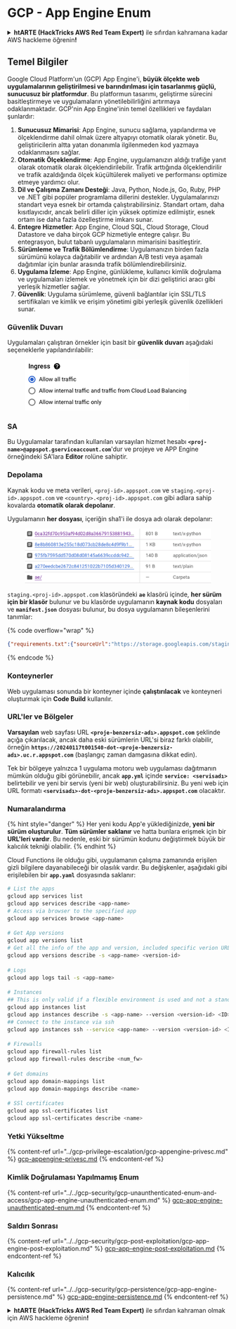 # GCP - App Engine Enum

<details>

<summary><strong>htARTE (HackTricks AWS Red Team Expert)</strong> ile sıfırdan kahramana kadar AWS hackleme öğrenin<strong>!</strong></summary>

HackTricks'ı desteklemenin diğer yolları:

* Şirketinizi HackTricks'te **reklamınızı görmek** veya **HackTricks'i PDF olarak indirmek** için [**ABONELİK PLANLARI**](https://github.com/sponsors/carlospolop)'na göz atın!
* [**Resmi PEASS & HackTricks ürünlerini**](https://peass.creator-spring.com) edinin
* [**The PEASS Family**](https://opensea.io/collection/the-peass-family) keşfedin, özel [**NFT'lerimiz**](https://opensea.io/collection/the-peass-family) koleksiyonumuz
* 💬 [**Discord grubuna**](https://discord.gg/hRep4RUj7f) veya [**telegram grubuna**](https://t.me/peass) **katılın** veya **Twitter** 🐦 [**@hacktricks_live**](https://twitter.com/hacktricks_live)'ı takip edin.
* Hacking hilelerinizi göndererek HackTricks ve HackTricks Cloud github reposuna **katkıda bulunun**.

</details>

## Temel Bilgiler <a href="#reviewing-app-engine-configurations" id="reviewing-app-engine-configurations"></a>


Google Cloud Platform'un (GCP) App Engine'i, **büyük ölçekte web uygulamalarının geliştirilmesi ve barındırılması için tasarlanmış güçlü, sunucusuz bir platformdur**. Bu platformun tasarımı, geliştirme sürecini basitleştirmeye ve uygulamaların yönetilebilirliğini artırmaya odaklanmaktadır. GCP'nin App Engine'inin temel özellikleri ve faydaları şunlardır:

1. **Sunucusuz Mimarisi**: App Engine, sunucu sağlama, yapılandırma ve ölçeklendirme dahil olmak üzere altyapıyı otomatik olarak yönetir. Bu, geliştiricilerin altta yatan donanımla ilgilenmeden kod yazmaya odaklanmasını sağlar.
2. **Otomatik Ölçeklendirme**: App Engine, uygulamanızın aldığı trafiğe yanıt olarak otomatik olarak ölçeklendirilebilir. Trafik arttığında ölçeklendirilir ve trafik azaldığında ölçek küçültülerek maliyeti ve performansı optimize etmeye yardımcı olur.
3. **Dil ve Çalışma Zamanı Desteği**: Java, Python, Node.js, Go, Ruby, PHP ve .NET gibi popüler programlama dillerini destekler. Uygulamalarınızı standart veya esnek bir ortamda çalıştırabilirsiniz. Standart ortam, daha kısıtlayıcıdır, ancak belirli diller için yüksek optimize edilmiştir, esnek ortam ise daha fazla özelleştirme imkanı sunar.
4. **Entegre Hizmetler**: App Engine, Cloud SQL, Cloud Storage, Cloud Datastore ve daha birçok GCP hizmetiyle entegre çalışır. Bu entegrasyon, bulut tabanlı uygulamaların mimarisini basitleştirir.
5. **Sürümleme ve Trafik Bölümlendirme**: Uygulamanızın birden fazla sürümünü kolayca dağıtabilir ve ardından A/B testi veya aşamalı dağıtımlar için bunlar arasında trafik bölümlendirebilirsiniz.
6. **Uygulama İzleme**: App Engine, günlükleme, kullanıcı kimlik doğrulama ve uygulamaları izlemek ve yönetmek için bir dizi geliştirici aracı gibi yerleşik hizmetler sağlar.
7. **Güvenlik**: Uygulama sürümleme, güvenli bağlantılar için SSL/TLS sertifikaları ve kimlik ve erişim yönetimi gibi yerleşik güvenlik özellikleri sunar.

### Güvenlik Duvarı

Uygulamaları çalıştıran örnekler için basit bir **güvenlik duvarı** aşağıdaki seçeneklerle yapılandırılabilir:

<figure><img src="../../../.gitbook/assets/image (3) (1) (2).png" alt=""><figcaption></figcaption></figure>

### SA

Bu Uygulamalar tarafından kullanılan varsayılan hizmet hesabı **`<proj-name>@appspot.gserviceaccount.com`**'dur ve projeye ve APP Engine örneğindeki SA'lara **Editor** rolüne sahiptir.

### Depolama

Kaynak kodu ve meta verileri, `<proj-id>.appspot.com` ve `staging.<proj-id>.appspot.com` ve `<country>.<proj-id>.appspot.com` gibi adlara sahip kovalarda **otomatik olarak depolanır**.

Uygulamanın **her dosyası**, içeriğin sha1'i ile dosya adı olarak depolanır:

<figure><img src="../../../.gitbook/assets/image (4) (6).png" alt=""><figcaption></figcaption></figure>

`staging.<proj-id>.appspot.com` klasöründeki **`ae`** klasörü içinde, **her sürüm için bir klasör** bulunur ve bu klasörde uygulamanın **kaynak kodu** dosyaları ve **`manifest.json`** dosyası bulunur, bu dosya uygulamanın bileşenlerini tanımlar:

{% code overflow="wrap" %}
```json
{"requirements.txt":{"sourceUrl":"https://storage.googleapis.com/staging.onboarding-host-98efbf97812843.appspot.com/a270eedcbe2672c841251022b7105d340129d108","sha1Sum":"a270eedc_be2672c8_41251022_b7105d34_0129d108"},"main_test.py":{"sourceUrl":"https://storage.googleapis.com/staging.onboarding-host-98efbf97812843.appspot.com/0ca32fd70c953af94d02d8a36679153881943f32","sha1Sum":"0ca32fd7_0c953af9_4d02d8a ...
```
{% endcode %}

### Konteynerler

Web uygulaması sonunda bir konteyner içinde **çalıştırılacak** ve konteyneri oluşturmak için **Code Build** kullanılır.

### URL'ler ve Bölgeler

**Varsayılan** web sayfası URL **`<proje-benzersiz-adı>.appspot.com`** şeklinde açığa çıkarılacak, ancak daha eski sürümlerin URL'si biraz farklı olabilir, örneğin **`https://20240117t001540-dot-<proje-benzersiz-adı>.uc.r.appspot.com`** (başlangıç zaman damgasına dikkat edin).

Tek bir bölgeye yalnızca 1 uygulama motoru web uygulaması dağıtmanın mümkün olduğu gibi görünebilir, ancak **`app.yml`** içinde **`service: <servisadı>`** belirtebilir ve yeni bir servis (yeni bir web) oluşturabilirsiniz. Bu yeni web için URL formatı **`<servisadı>-dot-<proje-benzersiz-adı>.appspot.com`** olacaktır.

### Numaralandırma

{% hint style="danger" %}
Her yeni kodu App'e yüklediğinizde, **yeni bir sürüm oluşturulur**. **Tüm sürümler saklanır** ve hatta bunlara erişmek için bir **URL'leri vardır**. Bu nedenle, eski bir sürümün kodunu değiştirmek büyük bir kalıcılık tekniği olabilir.
{% endhint %}

Cloud Functions ile olduğu gibi, uygulamanın çalışma zamanında erişilen gizli bilgilere dayanabileceği bir olasılık vardır. Bu değişkenler, aşağıdaki gibi erişilebilen bir **`app.yaml`** dosyasında saklanır:
```bash
# List the apps
gcloud app services list
gcloud app services describe <app-name>
# Access via browser to the specified app
gcloud app services browse <app-name>

# Get App versions
gcloud app versions list
# Get all the info of the app and version, included specific verion URL and the env
gcloud app versions describe -s <app-name> <version-id>

# Logs
gcloud app logs tail -s <app-name>

# Instances
## This is only valid if a flexible environment is used and not a standard one
gcloud app instances list
gcloud app instances describe -s <app-name> --version <version-id> <ID>
## Connect to the instance via ssh
gcloud app instances ssh --service <app-name> --version <version-id> <ID>

# Firewalls
gcloud app firewall-rules list
gcloud app firewall-rules describe <num_fw>

# Get domains
gcloud app domain-mappings list
gcloud app domain-mappings describe <name>

# SSl certificates
gcloud app ssl-certificates list
gcloud app ssl-certificates describe <name>
```
### Yetki Yükseltme

{% content-ref url="../gcp-privilege-escalation/gcp-appengine-privesc.md" %}
[gcp-appengine-privesc.md](../gcp-privilege-escalation/gcp-appengine-privesc.md)
{% endcontent-ref %}

### Kimlik Doğrulaması Yapılmamış Enum

{% content-ref url="../../gcp-security/gcp-unaunthenticated-enum-and-access/gcp-app-engine-unauthenticated-enum.md" %}
[gcp-app-engine-unauthenticated-enum.md](../../gcp-security/gcp-unaunthenticated-enum-and-access/gcp-app-engine-unauthenticated-enum.md)
{% endcontent-ref %}

### Saldırı Sonrası

{% content-ref url="../../gcp-security/gcp-post-exploitation/gcp-app-engine-post-exploitation.md" %}
[gcp-app-engine-post-exploitation.md](../../gcp-security/gcp-post-exploitation/gcp-app-engine-post-exploitation.md)
{% endcontent-ref %}

### Kalıcılık

{% content-ref url="../../gcp-security/gcp-persistence/gcp-app-engine-persistence.md" %}
[gcp-app-engine-persistence.md](../../gcp-security/gcp-persistence/gcp-app-engine-persistence.md)
{% endcontent-ref %}

<details>

<summary><strong>htARTE (HackTricks AWS Red Team Expert)</strong> ile sıfırdan kahraman olmak için AWS hackleme öğrenin<strong>!</strong></summary>

HackTricks'i desteklemenin diğer yolları:

* Şirketinizi HackTricks'te **reklamınızı görmek** veya **HackTricks'i PDF olarak indirmek** için [**ABONELİK PLANLARI**](https://github.com/sponsors/carlospolop)'na göz atın!
* [**Resmi PEASS & HackTricks ürünlerini**](https://peass.creator-spring.com) edinin
* Özel [**NFT'lerden**](https://opensea.io/collection/the-peass-family) oluşan koleksiyonumuz [**The PEASS Family**](https://opensea.io/collection/the-peass-family)'yi keşfedin
* 💬 [**Discord grubuna**](https://discord.gg/hRep4RUj7f) veya [**telegram grubuna**](https://t.me/peass) **katılın** veya bizi **Twitter** 🐦 [**@hacktricks_live**](https://twitter.com/hacktricks_live)**'da takip edin.**
* **Hacking hilelerinizi** [**HackTricks**](https://github.com/carlospolop/hacktricks) ve [**HackTricks Cloud**](https://github.com/carlospolop/hacktricks-cloud) github reposuna **PR göndererek** paylaşın.

</details>

